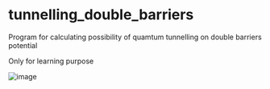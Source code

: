 # tunnelling_double_barriers
Program for calculating possibility of quamtum tunnelling on double barriers potential

Only for learning purpose

![image](plt.gif)
